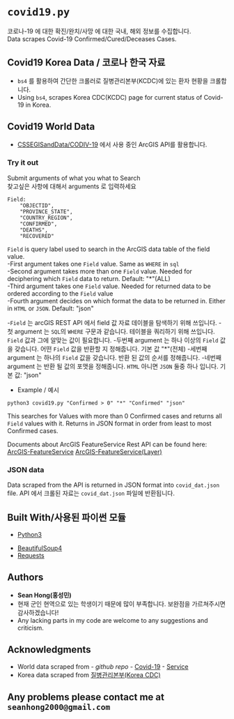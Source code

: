 # `covid19.py`
코로나-19 에 대한 확진/완치/사망 에 대한 국내, 해외 정보를 수집합니다. <br />
Data scrapes Covid-19 Confirmed/Cured/Deceases Cases.
<br />
## Covid19 Korea Data / 코로나 한국 자료
- `bs4` 를 활용하여 간단한 크롤러로 질병관리본부(KCDC)에 있는 환자 현황을 크롤합니다.
- Using `bs4`, scrapes Korea CDC(KCDC) page for current status of Covid-19 in Korea.

## Covid19 World Data
- [CSSEGISandData/CODIV-19](https://github.com/CSSEGISandData/COVID-19) 에서 사용 중인 ArcGIS API를 활용합니다.

### Try it out
Submit arguments of what you what to Search<br />
찾고싶은 사항에 대해서 arguments 로 입력하세요<br />
```
Field: 
    "OBJECTID",
    "PROVINCE_STATE",
    "COUNTRY_REGION",
    "CONFIRMED",
    "DEATHS",
    "RECOVERED"
```
`Field` is query label used to search in the ArcGIS data table of the field value.<br />
-First argument takes one `Field` value. Same as `WHERE` in `sql`<br />
-Second argument takes more than one `Field` value. Needed for deciphering which `Field` data to return. Default: "*"(ALL)<br />
-Third argument takes  one `Field` value. Needed for returned data to be ordered according to the `Field` value<br />
-Fourth argument decides on which format the data to be returned in. Either in `HTML` or `JSON`. Default: "json"<br />

-`Field` 는 arcGIS REST API 에서 field 값 자료 데이블을 탐색하기 위해 쓰입니다.
-첫 argument 는 `SQL`의 `WHERE` 구문과 같습니다. 테이블을 쿼리하기 위해 쓰입니다. `Field` 값과 그에 알맞는 값이 필요합니다. 
-두번째 argument 는 하나 이상의 `Field` 값을 갖습니다. 어떤 `Field` 값을 반환할 지 정해줍니다. 기본 값 "*"(전체) 
-세번째 argument 는 하나의 `Field` 값을 갖습니다. 반환 된 값의 순서를 정해줍니다. 
-네번째 argument 는 반환 될 값의 포맷을 정해줍니다. `HTML` 아니면 `JSON` 둘중 하나 입니다. 기본 값: "json"


* Example / 예시
```
python3 covid19.py "Confirmed > 0" "*" "Confirmed" "json"
```
This searches for Values with more than 0 Confirmed cases and returns all `Field` values with it.
Returns in JSON format in order from least to most Confirmed cases.

Documents about ArcGIS FeatureService Rest API can be found here:
[ArcGIS-FeatureService](https://developers.arcgis.com/rest/services-reference/feature-service.htm)
[ArcGIS-FeatureService(Layer)](https://developers.arcgis.com/rest/services-reference/query-feature-service-layer-.htm)


### JSON data
 Data scraped from the API is returned in JSON format into `covid_dat.json` file.
 API 에서 크롤된 자료는 `covid_dat.json` 파일에 반환됩니다.

## Built With/사용된 파이썬 모듈
* [Python3](https://www.python.org/doc)
- [BeautifulSoup4](https://www.crummy.com/software/BeautifulSoup/bs4/doc/) 
- [Requests](https://requests.readthedocs.io/en/master/)

## Authors

* **Sean Hong(홍성민)** 
* 현재 군인 현역으로 있는 학생이기 때문에 많이 부족합니다. 보완점을 가르쳐주시면 감사하겠습니다!
* Any lacking parts in my code are welcome to any suggestions and criticism.

## Acknowledgments

* World data scraped from - *github repo* - [Covid-19](https://github.com/CSSEGISandData/COVID-19) - [Service](https://services1.arcgis.com/0MSEUqKaxRlEPj5g/arcgis/rest/services/ncov_cases/FeatureServer)
* Korea data scraped from [질병관리본부(Korea CDC)](http://ncov.mohw.go.kr/index_main.jsp)

## Any problems please contact me at `seanhong2000@gmail.com`
